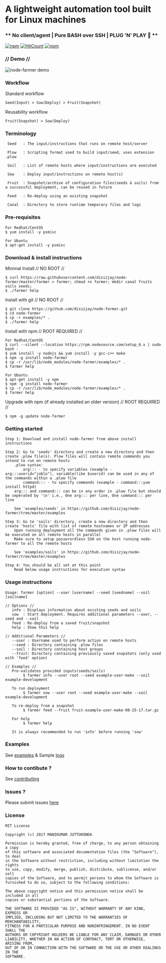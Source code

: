 # A lightweight automation tool built for Linux machines
### ** No client/agent | Pure BASH over SSH | PLUG 'N' PLAY :rocket: **

[![npm](https://img.shields.io/badge/npm-install-brightgreen.svg)](https://www.npmjs.com/package/node-farmer)
[![HitCount](https://hitt.herokuapp.com/disizjay/node-farmer.svg)](https://github.com/disizjay/node-farmer)
[![npm](https://img.shields.io/npm/l/express.svg)](https://github.com/disizjay/node-farmer/blob/master/LICENSE)

### // Demo //
![node-farmer demo](https://raw.githubusercontent.com/disizjay/node-farmer/master/demo/execution.gif)

### Workflow
Standard workflow
```
Seed(Input) > Sow(Deploy) > Fruit(Snapshot)
```
Reusability workflow
```
Fruit(Snapshot) > Sow(Deploy)
```

### Terminology
```
 Seed	: The input/instructions that runs on remote host/server

 Plow   : Scripting format used to build input/seed, uses extension .plow

 Soil   : List of remote hosts where input/instructions are executed

 Sow	: Deploy input/instructions on remote host(s)

 Fruit	: Snapshot/archive of configuration files(seeds & soils) from a successful deployment, can be reused in future

 Feed   : Re-deploy using an existing snapshot

 Canal	: Directory to store runtime temporary files and logs
```

### Pre-requisites
```
For Redhat/CentOS
$ yum install -y psmisc

For Ubuntu
$ apt-get install -y psmisc
```

### Download & install instructions
Minimal Install // NO ROOT //
```
$ curl https://raw.githubusercontent.com/disizjay/node-farmer/master/farmer > farmer; chmod +x farmer; mkdir canal fruits soils seeds;
$ ./farmer help
```
Install with git // NO ROOT //
```
$ git clone https://github.com/disizjay/node-farmer.git
$ cd node-farmer
$ cp -r examples/* .
$ ./farmer help
```
Install with npm // ROOT REQUIRED //
```
For Redhat/CentOS
$ curl --silent --location https://rpm.nodesource.com/setup_6.x | sudo bash -
$ yum install -y nodejs && yum install -y gcc-c++ make
$ npm -g install node-farmer
$ cp -r /usr/lib/node_modules/node-farmer/examples/* .
$ farmer help

For Ubuntu
$ apt-get install -y npm
$ npm -g install node-farmer
$ cp -r /usr/lib/node_modules/node-farmer/examples/* .
$ farmer help
```
Upgrade with npm (if already installed an older version) // ROOT REQUIRED //
```
$ npm -g update node-farmer
```

### Getting started
```
Step 1: Download and install node-farmer from above install instructions

Step 2: Go to 'seeds' directory and create a new directory and then create .plow file(s). Plow files will contain remote commands you intend to run on remote hosts
 	.plow syntax: 
		arg::: - to specify variables (example - arg:::userid="joblo"), variable(like $userid) can be used in any of the commands within a .plow file
		command::: - to specify commands (example - command:::yum install httpd) 
	arg::: and command::: can be in any order in .plow file but should be seperated by '\n' i.e., One arg::: per line, One command::: per line

	See 'examples/seeds' in https://github.com/disizjay/node-farmer/tree/master/examples

Step 3: Go to 'soils' directory, create a new directory and then create 'hosts' file with list of remote hostnames or IP addresses 
	Upon running deployment all the commands given in .plow files will be executed on all remote hosts in parallel
	Make sure to setup passwrordless SSH on the host running node-farmer to all the remote hosts

	See 'examples/soils' in https://github.com/disizjay/node-farmer/tree/master/examples

Step 4: You should be all set at this point
	Read below usage instructions for execution syntax
```

### Usage instructions
```
Usage: farmer [option] --user [username] --seed [seedname] --soil [soilname]

// Options //
   info : Displays information about existing seeds and soils
   sow  : Start deployment. Requires additional parameters --user, --seed and --soil
   feed : Re-deploy from a saved fruit/snapshot
   help : Show this help

// Additional Parameters //
   --user : Username used to perform action on remote hosts
   --seed : Directory containing .plow files
   --soil : Directory containing host groups
   --fruit: Directory containing previously saved snapshots (only used with 'feed' option)

// Examples //
   Pre-validates provided inputs(seeds/soils)
        $ farmer info --user root --seed example-user-make --soil example-development

   To run deployment
        $ farmer sow --user root --seed example-user-make --soil example-development

   To re-deploy from a snapshot
        $ farmer feed --fruit fruit-example-user-make-08-25-17.tar.gz

   For help
        $ farmer help

   It is always recommended to run 'info' before running 'sow'

```

### Examples
See [examples](https://github.com/disizjay/node-farmer/tree/master/examples)
& Sample [logs](https://github.com/disizjay/node-farmer/tree/master/logs)

### How to contibute ? 
See [contributing](https://github.com/disizjay/node-farmer/blob/master/CONTRIBUTING.md)

### Issues ?
Please submit issues [here](https://github.com/disizjay/node-farmer/issues/new)

### License
```
MIT License

Copyright (c) 2017 MANIKUMAR JUTTUKONDA

Permission is hereby granted, free of charge, to any person obtaining a copy
of this software and associated documentation files (the "Software"), to deal
in the Software without restriction, including without limitation the rights
to use, copy, modify, merge, publish, distribute, sublicense, and/or sell
copies of the Software, and to permit persons to whom the Software is
furnished to do so, subject to the following conditions:

The above copyright notice and this permission notice shall be included in all
copies or substantial portions of the Software.

THE SOFTWARE IS PROVIDED "AS IS", WITHOUT WARRANTY OF ANY KIND, EXPRESS OR
IMPLIED, INCLUDING BUT NOT LIMITED TO THE WARRANTIES OF MERCHANTABILITY,
FITNESS FOR A PARTICULAR PURPOSE AND NONINFRINGEMENT. IN NO EVENT SHALL THE
AUTHORS OR COPYRIGHT HOLDERS BE LIABLE FOR ANY CLAIM, DAMAGES OR OTHER
LIABILITY, WHETHER IN AN ACTION OF CONTRACT, TORT OR OTHERWISE, ARISING FROM,
OUT OF OR IN CONNECTION WITH THE SOFTWARE OR THE USE OR OTHER DEALINGS IN THE
SOFTWARE.
```
